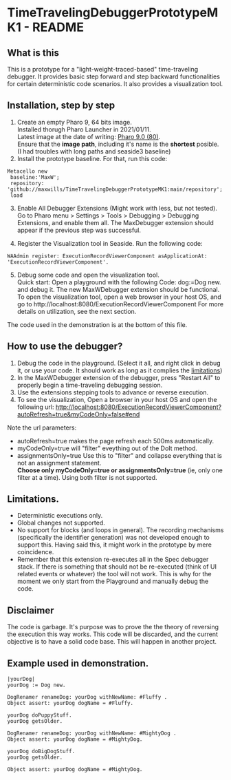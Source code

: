 # TimeTravelingDebuggerPrototypeMK1 - README

## What is this
This is a prototype for a "light-weight-traced-based" time-traveling debugger. It provides basic step forward and step backward functionalities for certain deterministic code scenarios. It also provides a visualization tool.

## Installation, step by step
1. Create an empty Pharo 9, 64 bits image.  
   Installed thorugh Pharo Launcher in 2021/01/11.  
   Latest image at the date of writing: [Pharo 9.0 (80)](http://files.pharo.org/image/80/latest-64.zip).  
   Ensure that the **image path**, including it's name is the **shortest** posible. (I had troubles with long paths and seaside3 baseline)
2. Install the prototype baseline. For that, run this code:
```smalltalk
Metacello new
 baseline:'MaxW';
 repository: 'github://maxwills/TimeTravelingDebuggerPrototypeMK1:main/repository';
 load
```

 3. Enable All Debugger Extensions (Might work with less, but not tested). Go to Pharo menu > Settings > Tools > Debugging > Debugging Extensions, and enable them all.  The MaxDebugger extension should appear if the previous step was successful.
 
 4. Register the Visualization tool in Seaside. 
 Run the following code:
 ```smalltalk
 WAAdmin register: ExecutionRecordViewerComponent asApplicationAt: 'ExecutionRecordViewerComponent'.
 ```
 
 5. Debug some code and open the visualization tool.  
    Quick start: Open a playground with the following Code: dog:=Dog new. and debug it. The new MaxWDebugger extension should be functional.
 To open the visualization tool, open a web browser in your host OS, and go to http://localhost:8080/ExecutionRecordViewerComponent
 For more details on utilization, see the next section.
 
 The code used in the demonstration is at the bottom of this file.
 
## How to use the debugger?

1. Debug the code in the playground. (Select it all, and right click in debug it, or use your code. It should work as long as it complies the [limitations](#limitations))
2. In the MaxWDebugger extension of the debugger, press "Restart All" to properly begin a time-traveling debugging session.
3. Use the extensions stepping tools to advance or reverse execution.
4. To see the visualization, Open a browser in your host OS and open the following url:
[http://localhost:8080/ExecutionRecordViewerComponent?autoRefresh=true&myCodeOnly=false#end](http://localhost:8080/ExecutionRecordViewerComponent?autoRefresh=true&myCodeOnly=false#end)


Note the url parameters:  
* autoRefresh=true makes the page refresh each 500ms automatically.
* myCodeOnly=true will "filter" eveything out of the DoIt method.
* assignmentsOnly=true Use this to "filter" and collapse everything that is not an assignment statement.  
**Choose only myCodeOnly=true or assignmentsOnly=true** (ie, only one filter at a time). Using both filter is not supported.

## Limitations.

* Deterministic executions only.
* Global changes not supported.
* No support for blocks (and loops in general). The recording mechanisms (specifically the identifier generation) was not developed enough to support this. Having said this, it might work in the prototype by mere coincidence.
* Remember that this extension re-executes all in the Spec debugger stack. If there is something that should not be re-executed (think of UI related events or whatever) the tool will not work. This is why for the moment we only start from the Playground and manually debug the code.


## Disclaimer

The code is garbage. It's purpose was to prove the the theory of reversing the execution this way works. This code will be discarded, and the current objective is to have a solid code base. This will happen in another project.

## Example used in demonstration.
```smalltalk
|yourDog|
yourDog := Dog new.

DogRenamer renameDog: yourDog withNewName: #Fluffy . 
Object assert: yourDog dogName = #Fluffy.

yourDog doPuppyStuff.
yourDog getsOlder.

DogRenamer renameDog: yourDog withNewName: #MightyDog .
Object assert: yourDog dogName = #MightyDog.

yourDog doBigDogStuff.
yourDog getsOlder.

Object assert: yourDog dogName = #MightyDog.
```

